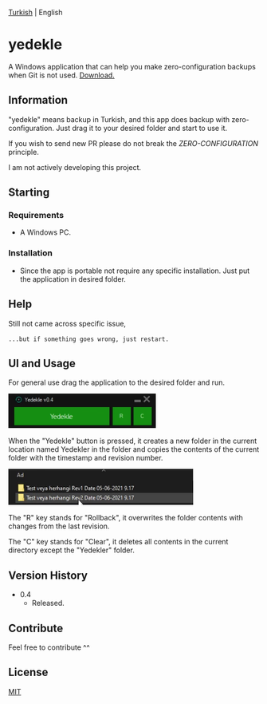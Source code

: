 [Turkish](https://github.com/kemalsanli/yedekle/blob/main/README.md) | English

 
 # yedekle

A Windows application that can help you make zero-configuration backups when Git is not used.
[Download.](https://github.com/kemalsanli/yedekle/releases/download/Windows/Yedekle.exe)

## Information

"yedekle" means backup in Turkish, and this app does backup with zero-configuration. Just drag it to your desired folder and start to use it. 

If you wish to send new PR please do not break the *ZERO-CONFIGURATION* principle.

I am not actively developing this project.

## Starting

### Requirements

* A Windows PC.

### Installation

* Since the app is portable not require any specific installation. Just put the application in desired folder.

## Help

Still not came across specific issue, 
```
...but if something goes wrong, just restart.
```

## UI and Usage

For general use drag the application to the desired folder and run.

![UI 1](https://github.com/kemalsanli/yedekle/blob/main/images/yedekle.png?raw=true)

When the "Yedekle" button is pressed, it creates a new folder in the current location named Yedekler in the folder and copies the contents of the current folder with the timestamp and revision number. 

![Folder](https://github.com/kemalsanli/yedekle/blob/main/images/folder.png?raw=true)

The "R" key stands for "Rollback", it overwrites the folder contents with changes from the last revision.

The "C" key stands for "Clear", it deletes all contents in the current directory except the "Yedekler" folder.


## Version History

* 0.4
    * Released.

## Contribute
Feel free to contribute ^^

## License
[MIT](https://github.com/kemalsanli/yedekle/blob/main/LICENSE)
